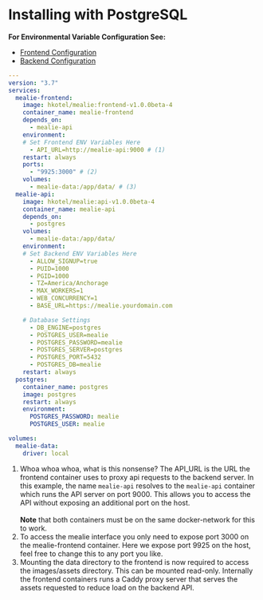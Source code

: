 # Installing with PostgreSQL

**For Environmental Variable Configuration See:**

- [Frontend Configuration](./frontend-config.md)
- [Backend Configuration](./backend-config.md)

```yaml
---
version: "3.7"
services:
  mealie-frontend:
    image: hkotel/mealie:frontend-v1.0.0beta-4
    container_name: mealie-frontend
    depends_on:
      - mealie-api
    environment:
    # Set Frontend ENV Variables Here
      - API_URL=http://mealie-api:9000 # (1)
    restart: always
    ports:
      - "9925:3000" # (2)
    volumes:
      - mealie-data:/app/data/ # (3)
  mealie-api:
    image: hkotel/mealie:api-v1.0.0beta-4
    container_name: mealie-api
    depends_on:
      - postgres
    volumes:
      - mealie-data:/app/data/
    environment:
    # Set Backend ENV Variables Here
      - ALLOW_SIGNUP=true
      - PUID=1000
      - PGID=1000
      - TZ=America/Anchorage
      - MAX_WORKERS=1
      - WEB_CONCURRENCY=1
      - BASE_URL=https://mealie.yourdomain.com

    # Database Settings
      - DB_ENGINE=postgres
      - POSTGRES_USER=mealie
      - POSTGRES_PASSWORD=mealie
      - POSTGRES_SERVER=postgres
      - POSTGRES_PORT=5432
      - POSTGRES_DB=mealie
    restart: always
  postgres:
    container_name: postgres
    image: postgres
    restart: always
    environment:
      POSTGRES_PASSWORD: mealie
      POSTGRES_USER: mealie

volumes:
  mealie-data:
    driver: local
```

<!-- Updating This? Be Sure to also update the SQLite Annotations -->

1. Whoa whoa whoa, what is this nonsense? The API_URL is the URL the frontend container uses to proxy api requests to the backend server. In this example, the name `mealie-api` resolves to the `mealie-api` container which runs the API server on port 9000. This allows you to access the API without exposing an additional port on the host.
    <br/> <br/> **Note** that both containers must be on the same docker-network for this to work.
2.  To access the mealie interface you only need to expose port 3000 on the mealie-frontend container. Here we expose port 9925 on the host, feel free to change this to any port you like.
3.  Mounting the data directory to the frontend is now required to access the images/assets directory. This can be mounted read-only. Internally the frontend containers runs a Caddy proxy server that serves the assets requested to reduce load on the backend API.
